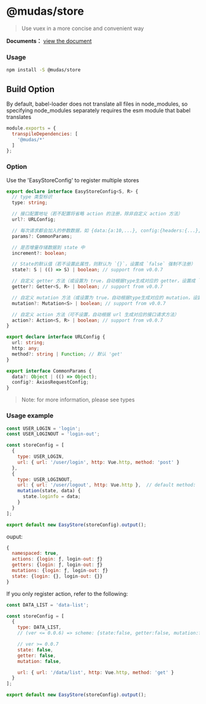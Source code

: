 # @mudas/store

> Use vuex in a more concise and convenient way

**Documents：** [view the document](https://aosnow.github.io/easy-store/)

### Usage

``` bash
npm install -S @mudas/store
```

## Build Option
By default, babel-loader does not translate all files in node_modules, so specifying node_modules separately requires the esm module that babel translates
```js
module.exports = {
  transpileDependencies: [
    '@mudas/*'
  ]
};
```

### Option
Use the 'EasyStoreConfig' to register multiple stores
```ts
export declare interface EasyStoreConfig<S, R> {
  // type 类型标识
  type: string;

  // 接口配置地址（若不配置将省略 action 的注册，除非自定义 action 方法）
  url?: URLConfig;

  // 每次请求都会加入的参数数据，如 {data:{a:10,...}, config:{headers:{...}, timeout:1000}}
  params?: CommonParams;

  // 是否增量存储数据到 state 中
  increment?: boolean;

  // State的默认值（若不设置此属性，则默认为 `{}`，设置成 `false` 强制不注册）
  state?: S | (() => S) | boolean; // support from v0.0.7

  // 自定义 getter 方法（或设置为 true，自动根据type生成对应的 getter，设置成 `false` 强制不注册）
  getter?: Getter<S, R> | boolean; // support from v0.0.7

  // 自定义 mutation 方法（或设置为 true，自动根据type生成对应的 mutation，设置成 `false` 强制不注册）
  mutation?: Mutation<S> | boolean; // support from v0.0.7

  // 自定义 action 方法（可不设置，自动根据 url 生成对应的接口请求方法）
  action?: Action<S, R> | boolean; // support from v0.0.7
}

export declare interface URLConfig {
  url: string;
  http: any;
  method?: string | Function; // 默认 'get'
}

export interface CommonParams {
  data?: Object | (() => Object);
  config?: AxiosRequestConfig;
}
```
> Note: for more information, please see types

### Usage example
```js
const USER_LOGIN = 'login';
const USER_LOGINOUT = 'login-out';

const storeConfig = [
  {
    type: USER_LOGIN,
    url: { url: '/user/login', http: Vue.http, method: 'post' }
  },
  {
    type: USER_LOGINOUT,
    url: { url: '/user/logout', http: Vue.http },  // default method: 'get'
    mutation(state, data) {
      state.loginfo = data;
    }
  }
];

export default new EasyStore(storeConfig).output();
```

ouput:
```js
{
  namespaced: true,
  actions: {login: ƒ, login-out: ƒ}
  getters: {login: ƒ, login-out: ƒ}
  mutations: {login: ƒ, login-out: ƒ}
  state: {login: {}, login-out: {}}
}
```

If you only register action, refer to the following:
```js
const DATA_LIST = 'data-list';

const storeConfig = [
  {
    type: DATA_LIST,
    // (ver <= 0.0.6) => scheme: {state:false, getter:false, mutation:false},

    // ver >= 0.0.7
    state: false,
    getter: false,
    mutation: false,

    url: { url: '/data/list', http: Vue.http, method: 'get' }
  }
];

export default new EasyStore(storeConfig).output();
```
